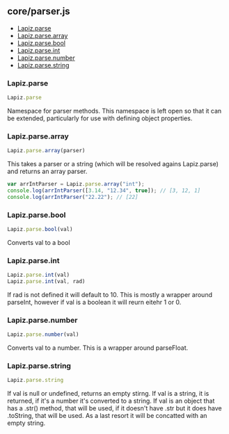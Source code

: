## core/parser.js

* [Lapiz.parse](#Lapiz.parse)
* [Lapiz.parse.array](#Lapiz.parse.array)
* [Lapiz.parse.bool](#Lapiz.parse.bool)
* [Lapiz.parse.int](#Lapiz.parse.int)
* [Lapiz.parse.number](#Lapiz.parse.number)
* [Lapiz.parse.string](#Lapiz.parse.string)

### <a name='Lapiz.parse'></a>Lapiz.parse
```javascript
Lapiz.parse
```
Namespace for parser methods. This namespace is left open
so that it can be extended, particularly for use with defining
object properties.

### <a name='Lapiz.parse.array'></a>Lapiz.parse.array
```javascript
Lapiz.parse.array(parser)
```
This takes a parser or a string (which will be resolved agains Lapiz.parse)
and returns an array parser.
```javascript
var arrIntParser = Lapiz.parse.array("int");
console.log(arrIntParser([3.14, "12.34", true]); // [3, 12, 1]
console.log(arrIntParser("22.22"); // [22]
```

### <a name='Lapiz.parse.bool'></a>Lapiz.parse.bool
```javascript
Lapiz.parse.bool(val)
```
Converts val to a bool

### <a name='Lapiz.parse.int'></a>Lapiz.parse.int
```javascript
Lapiz.parse.int(val)
Lapiz.parse.int(val, rad)
```
If rad is not defined it will default to 10. This is mostly a wrapper
around parseInt, however if val is a boolean it will reurn eitehr 1
or 0.

### <a name='Lapiz.parse.number'></a>Lapiz.parse.number
```javascript
Lapiz.parse.number(val)
```
Converts val to a number. This is a wrapper around parseFloat.

### <a name='Lapiz.parse.string'></a>Lapiz.parse.string
```javascript
Lapiz.parse.string
```
If val is null or undefined, returns an empty stirng. If val
is a string, it is returned, if it's a number it's converted
to a string. If val is an object that has a .str() method,
that will be used, if it doesn't have .str but it does have
.toString, that will be used. As a last resort it will be
concatted with an empty string.

